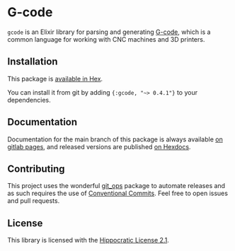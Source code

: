 # G-code

`gcode` is an Elixir library for parsing and generating [G-code](https://en.wikipedia.org/wiki/G-code), which is a common language for working with CNC machines and 3D printers.

## Installation

This package is [available in Hex](https://hex.pm/packages/gcode).

You can install it from git by adding `{:gcode, "~> 0.4.1"}` to your dependencies.

## Documentation

Documentation for the main branch of this package is always available [on gitlab pages](https://jimsy.gitlab.io/gcode), and released versions are published [on Hexdocs](https://hexdocs.pm/gcode).

## Contributing

This project uses the wonderful [git_ops](https://hex.pm/packages/git_ops) package to automate releases and as such requires the use of [Conventional Commits](https://www.conventionalcommits.org/en/v1.0.0/).  Feel free to open issues and pull requests.

## License

This library is licensed with the [Hippocratic License 2.1](https://firstdonoharm.dev/version/2/1/license.html).
